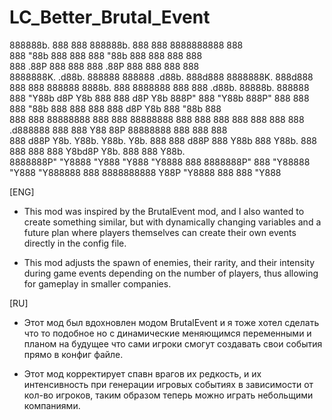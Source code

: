 # LC_Better_Brutal_Event

888888b.            888    888                         888888b.                    888             888      8888888888                           888    
888  "88b           888    888                         888  "88b                   888             888      888                                  888    
888  .88P           888    888                         888  .88P                   888             888      888                                  888    
8888888K.   .d88b.  888888 888888 .d88b.  888d888      8888888K.  888d888 888  888 888888  8888b.  888      8888888   888  888  .d88b.  88888b.  888888 
888  "Y88b d8P  Y8b 888    888   d8P  Y8b 888P"        888  "Y88b 888P"   888  888 888        "88b 888      888       888  888 d8P  Y8b 888 "88b 888    
888    888 88888888 888    888   88888888 888          888    888 888     888  888 888    .d888888 888      888       Y88  88P 88888888 888  888 888    
888   d88P Y8b.     Y88b.  Y88b. Y8b.     888          888   d88P 888     Y88b 888 Y88b.  888  888 888      888        Y8bd8P  Y8b.     888  888 Y88b.  
8888888P"   "Y8888   "Y888  "Y888 "Y8888  888          8888888P"  888      "Y88888  "Y888 "Y888888 888      8888888888  Y88P    "Y8888  888  888  "Y888 
                                                                                 
[ENG]
 - This mod was inspired by the BrutalEvent mod, 
and I also wanted to create something similar, 
but with dynamically changing variables 
and a future plan where players themselves
can create their own events directly in the config file.

 - This mod adjusts the spawn of enemies, 
their rarity, and their intensity during game events 
depending on the number of players, 
thus allowing for gameplay in smaller companies.

[RU]
 - Этот мод был вдохновлен модом BrutalEvent
и я тоже хотел сделать что то подобное
но с динамические меняющимся переменными
и планом на будущее что сами игроки смогут
создавать свои события прямо в конфиг файле.

 - Этот мод корректирует спавн врагов их редкость,
и их интенсивность при генерации игровых событиях
в зависимости от кол-во игроков, таким образом
теперь можно играть небольщими компаниями.
